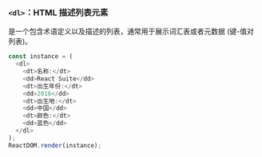 ### `<dl>`：HTML 描述列表元素

是一个包含术语定义以及描述的列表，通常用于展示词汇表或者元数据 (键-值对列表)。

<!--start-code-->

```js
const instance = (
  <dl>
    <dt>名称:</dt>
    <dd>React Suite</dd>
    <dt>出生年份:</dt>
    <dd>2016</dd>
    <dt>出生地:</dt>
    <dd>中国</dd>
    <dt>颜色:</dt>
    <dd>蓝色</dd>
  </dl>
);
ReactDOM.render(instance);
```

<!--end-code-->

